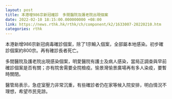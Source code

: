 ```yaml
---
layout: post
title: 本港增986宗新冠確診　多間醫院及護老院出現個案
date: 2022-02-10 18:15:00.000000000 +08:00
link: https://news.rthk.hk/rthk/ch/component/k2/1633007-20220210.htm
categories: rthk
---
```


本港新增986宗新冠病毒確診個案，除了1宗輸入個案，全部屬本地感染。初步確診個案約800宗。再有確診長者死亡。

多間醫院及護老院出現感染個案，明愛醫院有護士及病人感染，當局正調查與早前確診個案是否有關；亦有院舍需要全院檢疫。愉景灣愉景廣場再有多人染疫，要暫時關閉。

醫管局表示，急症室壓力非常沉重，有些確診者仍在家等候入院安排，明白情況不理想，希望市民見諒。

